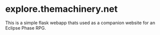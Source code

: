 # explore.themachinery.net


This is a simple flask webapp thats used as a companion website for an Eclipse Phase RPG.
